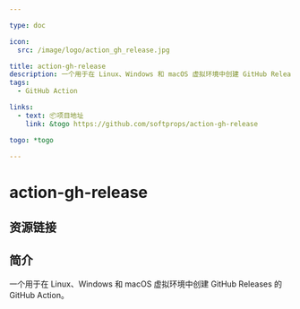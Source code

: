 ```yaml
---

type: doc

icon:
  src: /image/logo/action_gh_release.jpg

title: action-gh-release
description: 一个用于在 Linux、Windows 和 macOS 虚拟环境中创建 GitHub Releases 的 GitHub Action。
tags:
  - GitHub Action

links:
  - text: 📦项目地址
    link: &togo https://github.com/softprops/action-gh-release

togo: *togo

---
```


<ShowLogo />

# action-gh-release

<ShowTags />

<ShowBreadcrumb />

## 资源链接

<ShowLinks />

## 简介

一个用于在 Linux、Windows 和 macOS 虚拟环境中创建 GitHub Releases 的 GitHub Action。
